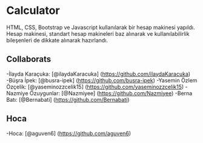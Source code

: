 # Calculator
HTML, CSS, Bootstrap ve Javascript kullanılarak bir hesap makinesi yapıldı. 
Hesap makinesi, standart hesap makineleri baz alınarak ve kullanılabilirlik bileşenleri de dikkate alınarak hazırlandı. 

## Collaborats
-İlayda Karaçuka:  [@ilaydaKaracuka] (https://github.com/ilaydaKaracuka)  
-Büşra İpek:  [@busra-ipek] (https://github.com/busra-ipek)
-Yasemin Özlem Özçelik:  [@yaseminozzcelik15] (https://github.com/yaseminozzcelik15)
-Nazmiye Özuygunlar:  [@Nazmiyee] (https://github.com/Nazmiyee)
-Berna Batı:  [@Bernabati] (https://github.com/Bernabati)

## Hoca
-Hoca:  [@aguven6] (https://github.com/aguven6)
